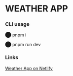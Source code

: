 # WEATHER APP

### CLI usage
⬤ pnpm i

⬤ pnpm run dev


### Links
[Weather App on Netlify](https://ren-weatherapp.netlify.app)
